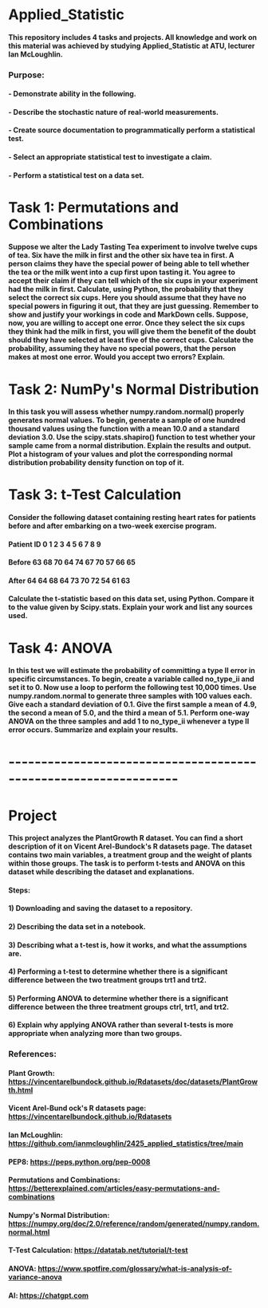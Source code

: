 # Applied_Statistic
#### This repository includes 4 tasks and projects. All knowledge and work on this material was achieved by studying Applied_Statistic at ATU, lecturer Ian McLoughlin.
### Purpose: 
#### - Demonstrate ability in the following.

#### - Describe the stochastic nature of real-world measurements.

#### - Create source documentation to programmatically perform a statistical test.

#### - Select an appropriate statistical test to investigate a claim.

#### - Perform a statistical test on a data set.

# Task 1: Permutations and Combinations
#### Suppose we alter the Lady Tasting Tea experiment to involve twelve cups of tea. Six have the milk in first and the other six have tea in first. A person claims they have the special power of being able to tell whether the tea or the milk went into a cup first upon tasting it. You agree to accept their claim if they can tell which of the six cups in your experiment had the milk in first. Calculate, using Python, the probability that they select the correct six cups. Here you should assume that they have no special powers in figuring it out, that they are just guessing. Remember to show and justify your workings in code and MarkDown cells. Suppose, now, you are willing to accept one error. Once they select the six cups they think had the milk in first, you will give them the benefit of the doubt should they have selected at least five of the correct cups. Calculate the probability, assuming they have no special powers, that the person makes at most one error. Would you accept two errors? Explain.

# Task 2: NumPy's Normal Distribution
#### In this task you will assess whether numpy.random.normal() properly generates normal values. To begin, generate a sample of one hundred thousand values using the function with a mean 10.0 and a standard deviation 3.0. Use the scipy.stats.shapiro() function to test whether your sample came from a normal distribution. Explain the results and output. Plot a histogram of your values and plot the corresponding normal distribution probability density function on top of it.

# Task 3: t-Test Calculation
#### Consider the following dataset containing resting heart rates for patients before and after embarking on a two-week exercise program.

#### Patient ID	0	1	2	3	4	5	6	7	8	9
#### Before	63	68	70	64	74	67	70	57	66	65
#### After	64	64	68	64	73	70	72	54	61	63

#### Calculate the t-statistic based on this data set, using Python. Compare it to the value given by Scipy.stats. Explain your work and list any sources used.

# Task 4: ANOVA
#### In this test we will estimate the probability of committing a type II error in specific circumstances. To begin, create a variable called no_type_ii and set it to 0. Now use a loop to perform the following test 10,000 times. Use numpy.random.normal to generate three samples with 100 values each. Give each a standard deviation of 0.1. Give the first sample a mean of 4.9, the second a mean of 5.0, and the third a mean of 5.1. Perform one-way ANOVA on the three samples and add 1 to no_type_ii whenever a type II error occurs. Summarize and explain your results.

# ----------------------------------------------------------------

# Project
#### This project analyzes the PlantGrowth R dataset. You can find a short description of it on Vicent Arel-Bundock's R datasets page. The dataset contains two main variables, a treatment group and the weight of plants within those groups. The task is to perform t-tests and ANOVA on this dataset while describing the dataset and explanations. 
#### Steps:
#### 1) Downloading and saving the dataset to a repository.

#### 2) Describing the data set in a  notebook.

#### 3) Describing what a t-test is, how it works, and what the assumptions are.

#### 4) Performing a t-test to determine whether there is a significant difference between the two treatment groups trt1 and trt2.

#### 5) Performing ANOVA to determine whether there is a significant difference between the three treatment groups ctrl, trt1, and trt2.

#### 6) Explain why applying ANOVA rather than several t-tests is more appropriate when analyzing more than two groups.

### References:
#### Plant Growth: https://vincentarelbundock.github.io/Rdatasets/doc/datasets/PlantGrowth.html
#### Vicent Arel-Bund ock's R datasets page: https://vincentarelbundock.github.io/Rdatasets
#### Ian McLoughlin: https://github.com/ianmcloughlin/2425_applied_statistics/tree/main
#### PEP8: https://peps.python.org/pep-0008
#### Permutations and Combinations: https://betterexplained.com/articles/easy-permutations-and-combinations
#### Numpy's Normal Distribution: https://numpy.org/doc/2.0/reference/random/generated/numpy.random.normal.html
#### T-Test Calculation: https://datatab.net/tutorial/t-test
#### ANOVA: https://www.spotfire.com/glossary/what-is-analysis-of-variance-anova
#### AI: https://chatgpt.com
